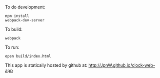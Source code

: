 

To do development:
```
npm install
webpack-dev-server 
```
To build:
```
webpack
```
To run:
```
open build/index.html
```

This app is statically hosted by github at:
http://JpnW.github.io/clock-web-app
